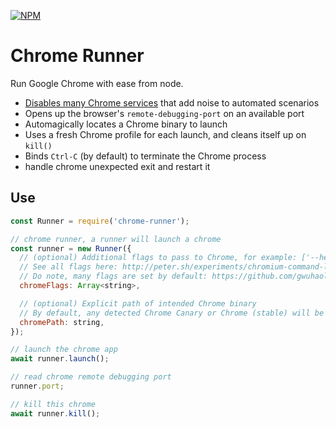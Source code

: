 [![NPM](https://nodei.co/npm/chrome-runner.png)](https://nodei.co/npm/chrome-runner/)

# Chrome Runner
Run Google Chrome with ease from node.

* [Disables many Chrome services](https://github.com/gwuhaolin/chrome-runner/flags.js) that add noise to automated scenarios
* Opens up the browser's `remote-debugging-port` on an available port
* Automagically locates a Chrome binary to launch
* Uses a fresh Chrome profile for each launch, and cleans itself up on `kill()`
* Binds `Ctrl-C` (by default) to terminate the Chrome process
* handle chrome unexpected exit and restart it

## Use
```js
const Runner = require('chrome-runner');

// chrome runner, a runner will launch a chrome
const runner = new Runner({
  // (optional) Additional flags to pass to Chrome, for example: ['--headless', '--disable-gpu']
  // See all flags here: http://peter.sh/experiments/chromium-command-line-switches/
  // Do note, many flags are set by default: https://github.com/gwuhaolin/chrome-runner/flags.js
  chromeFlags: Array<string>,

  // (optional) Explicit path of intended Chrome binary
  // By default, any detected Chrome Canary or Chrome (stable) will be launched
  chromePath: string,
});

// launch the chrome app
await runner.launch();

// read chrome remote debugging port
runner.port;

// kill this chrome
await runner.kill();
```
